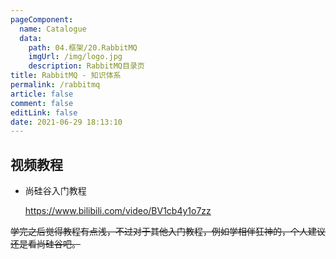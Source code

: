 ```yaml
---
pageComponent: 
  name: Catalogue
  data: 
    path: 04.框架/20.RabbitMQ
    imgUrl: /img/logo.jpg
    description: RabbitMQ目录页
title: RabbitMQ - 知识体系
permalink: /rabbitmq
article: false
comment: false
editLink: false
date: 2021-06-29 18:13:10
---
```




## 视频教程

- 尚硅谷入门教程

  <https://www.bilibili.com/video/BV1cb4y1o7zz>



~~学完之后觉得教程有点浅，不过对于其他入门教程，例如学相伴狂神的，个人建议还是看尚硅谷吧。~~

<Badge text="上面的话是原文作者说的，我认为还是自己找博文+官方文档吧，尚硅谷的很多概念没讲清" type="warning"/>

